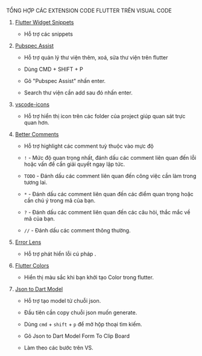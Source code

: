 TỔNG HỢP CÁC EXTENSION CODE FLUTTER TRÊN VISUAL CODE

1. [Flutter Widget Snippets ](https://marketplace.visualstudio.com/items?itemName=alexisvt.flutter-snippets)
   
   - Hỗ trợ các snippets

2. [Pubspec Assist](https://marketplace.visualstudio.com/items?itemName=jeroen-meijer.pubspec-assist) 
   
   - Hỗ trợ quản lý thư viện thêm, xoá, sửa thư viện trên flutter
   
   - Dùng CMD + SHIFT + P
   
   - Gõ "Pubspec Assist" nhấn enter.
   
   - Search thư viện cần add sau đó nhấn enter.

3. [vscode-icons](https://marketplace.visualstudio.com/items?itemName=vscode-icons-team.vscode-icons) 
   
   - Hỗ trợ hiển thị icon trên các folder của project giúp quan sát trực quan hơn. 

4. [Better Comments](https://marketplace.visualstudio.com/items?itemName=aaron-bond.better-comments) 
   
   - Hỗ trợ highlight các comment tuỳ thuộc vào mực độ
   
   - `!` - Mức độ quan trọng nhất, đánh dấu các comment liên quan đến lỗi hoặc vấn đề cần giải quyết ngay lập tức.
   
   - `TODO` - Đánh dấu các comment liên quan đến công việc cần làm trong tương lai.
   
   - `*` - Đánh dấu các comment liên quan đến các điểm quan trọng hoặc cần chú ý trong mã của bạn.
   
   - `?` - Đánh dấu các comment liên quan đến các câu hỏi, thắc mắc về mã của bạn.
   
   - `//` - Đánh dấu các comment thông thường.

5. [Error Lens](https://marketplace.visualstudio.com/items?itemName=usernamehw.errorlens)  
   
   - Hỗ trợ phát hiển lỗi cú pháp .

6. [Flutter Colors](https://marketplace.visualstudio.com/items?itemName=circlecodesolution.ccs-flutter-color)
   
   - Hiển thị màu sắc khi bạn khởi tạo Color trong flutter. 

7. [Json to Dart Model](https://marketplace.visualstudio.com/items?itemName=hirantha.json-to-dart) 
   
   - Hỗ trợ tạo model từ chuỗi json. 
   
   - Đầu tiên cần copy chuỗi json muốn generate.
   
   - Dùng `cmd` + `shift` + `p` để mở hộp thoại tìm kiếm.
   
   - Gõ Json to Dart Model Form To Clip Board
   
   - Làm theo các bước trên VS.